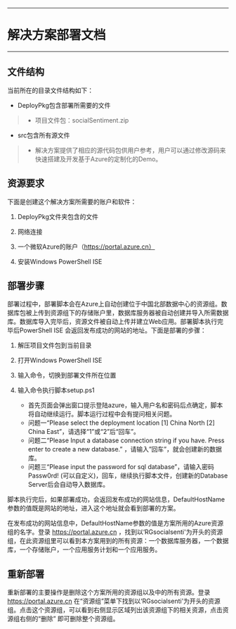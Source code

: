 ﻿----------

# 解决方案部署文档
----------


## 文件结构
当前所在的目录文件结构如下：

- DeployPkg包含部署所需要的文件
> - 项目文件包：socialSentiment.zip

- src包含所有源文件

> - 解决方案提供了相应的源代码包供用户参考，用户可以通过修改源码来快速搭建及开发基于Azure的定制化的Demo。


## 资源要求
下面是创建这个解决方案所需要的账户和软件：

1. DeployPkg文件夹包含的文件


1.  网络连接


1.  一个微软Azure的账户（https://portal.azure.cn）


1.  安装Windows PowerShell ISE


## 部署步骤
部署过程中，部署脚本会在Azure上自动创建位于中国北部数据中心的资源组。数据库包被上传到资源组下的存储账户里，数据库服务器被自动创建并导入所需数据库。数据库导入完毕后，资源文件被自动上传并建立Web应用。部署脚本执行完毕后PowerShell ISE 会返回发布成功的网站的地址。下面是部署的步骤：

1.  解压项目文件包到当前目录


1. 打开Windows PowerShell ISE


1. 输入命令，切换到部署文件所在位置 


1. 输入命令执行脚本setup.ps1
	-	首先页面会弹出窗口提示登陆azure，输入用户名和密码后点确定，脚本将自动继续运行。脚本运行过程中会有提问相关问题。
	-	问题一“Please select the deployment location [1] China North [2] China East”，请选择“1”或“2”后“回车”。
	-	问题二“Please Input a database connection string if you have. Press enter to create a new database.” ，请输入”回车”，就会创建新的数据库。
	-	问题三“Please input the password for sql database”，请输入密码Passw0rd! (可以自定义)，回车，继续执行脚本文件，创建新的Database Server后会自动导入数据库。

脚本执行完后，如果部署成功，会返回发布成功的网站信息，DefaultHostName参数的值既是网站的地址，进入这个地址就会看到部署的方案。

在发布成功的网站信息中，DefaultHostName参数的值是方案所用的Azure资源组的名字。登录 https://portal.azure.cn ，找到以‘RGsocialsenti'为开头的资源组，在此资源组里可以看到本方案用到的所有资源：一个数据库服务器，一个数据库，一个存储账户，一个应用服务计划和一个应用服务。

## 重新部署
重新部署的主要操作是删除这个方案所用的资源组以及中的所有资源。登录 https://portal.azure.cn 在“资源组”菜单下找到以‘RGsocialsenti'为开头的资源组。点击这个资源组，可以看到右侧显示区域列出该资源组下的相关资源，点击资源组右侧的“删除” 即可删除整个资源组。

